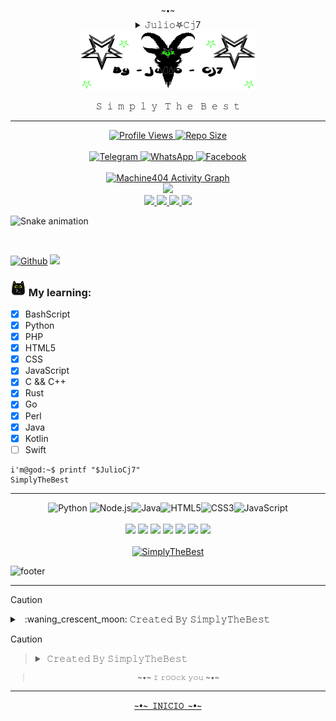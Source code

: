 <!--
♤♡◇♧♤♡◇♧♤♡◇♧♤♡◇♧♤♡◇♧♤♡◇♧♤♡◇♧♤♡◇♧♤♡◇♧♤♡◇♧♤♡
[ ! ] 𝙸𝙼𝙿𝙾𝚁𝚃𝙰𝙽𝚃𝙴 :
***** ********** *
𝙳𝙴𝙹𝙰 𝙳𝙴 𝙲𝙾𝙿𝙸𝙰𝚁𝙼𝙴 𝙷𝙰𝚂𝚃𝙰 𝙴𝙻 𝚁𝙴𝙰𝙳𝙼𝙴.𝚖𝚍 𝙸𝙽𝙼𝚄𝙽𝙳𝙾 𝙰𝙽𝙸𝙼𝙰𝙻...
𝙱𝙰𝚂𝚄𝚁𝙰𝚂 𝙲𝙾𝙼𝙾 𝚃𝚄 𝙽𝙾 𝙳𝙴𝙱𝙴𝚁𝙸𝙰𝙽 𝙴𝚇𝙸𝚂𝚃𝙸𝚁 𝚁𝙰𝚃𝙰 𝙸𝙽𝙼𝚄𝙽𝙳𝙰.....
𝚂𝙴 𝙾𝚁𝙸𝙶𝙸𝙽𝙰𝙻 𝚈 𝙳𝙴𝙹𝙰 𝙳𝙴 𝚁𝙾𝙱𝙰𝚁 𝚂𝙲𝚁𝙸𝙿𝚃𝚂 𝚈 𝙴𝚂𝚃𝙸𝙻𝙾𝚂 𝙰 𝙾𝚃𝚁𝙾𝚂
______________________________________________________
♤♡◇♧♤♡◇♧♤♡◇♧♤♡◇♧♤♡◇♧♤♡◇♧♤♡◇♧♤♡◇♧♤♡◇♧♤♡◇♧♤♡
-->

<div align="center">
  <sup name="inicio"> ~•~ </sup>
</div>

<div align="justify">
  <details align="center">
    <!--<summary>  ⸸𝕵𝖚𝖑𝖎𝖔𖤐𝖈𝖏7⸸ </summary>-->
    <summary>  𝙹𝚞𝚕𝚒𝚘𖤐𝙲𝚓7 </summary>
      <br>
      <p align="left"><strong><samp>「</samp></strong></p>
      <p align="center">
        <samp>
          <b>
              Proyecto privado y personal,
          <br>
              así que puedes mirar pero no copiar inmundo animal xD
          </b>
        </samp>
      <p align="right"><strong><samp>」</samp></strong></p>
      <a href="#--------">
        <img src= "https://github.com/Juliocj7/Juliocj7/blob/main/BarCj7.gif" />
      </a>
      <br>
      <samp>
          <b>
              ~ simply the best my friend ~
          </b>
      </samp>
      <br>
      <a href="#--------">
        <img src= "https://github.com/Juliocj7/Juliocj7/blob/main/BarCj7.gif" />
      </a>
      <br>
    </p>
  </details>
</div>

<div align="center">
  <a href="#--------">
    <!-- width="100%" -->
    <img title="Mi Banner" src="https://github.com/Juliocj7/Juliocj7/blob/main/InicioCj72.gif" width="280" height="95" />
  </a>
</div>

<div align="center">
  <p>𝚂 &nbsp;𝚒 &nbsp;𝚖 &nbsp;𝚙 &nbsp;𝚕 &nbsp;𝚢 &nbsp&nbsp;𝚃 &nbsp;𝚑 &nbsp;𝚎 &nbsp;&nbsp;𝙱 &nbsp;𝚎 &nbsp;𝚜 &nbsp;𝚝</p>
</div>

---

<div align="center">
  <a href="#--------">
    <img title="Profile Views" src=https://komarev.com/ghpvc/?username=Juliocj7&color=FF0000&style=plastic />
  </a>
  <a href="#--------">
    <img title="Repo Size" src=https://img.shields.io/github/repo-size/Juliocj7/Juliocj7?label=Repo%20Size&color=FF0000&style=plastic />
  </a>
</div>

<div align="center">
  <br>
  <a href="https://t.me/JulioCj7">
    <img title="Telegram" src="https://img.shields.io/badge/Telegram-black?style=flat&logo=telegram&logoColor=0088cc" />
  </a>
  <a href="https://wa.me//+59179424937/?text=JulioCj7%20%F0%9F%92%A3%20SimplyTheBest">
    <img title="WhatsApp" src="https://img.shields.io/badge/Whatsapp-black?style=flat&logo=Whatsapp&logoColor=25D366" />
  </a>
  <a href="https://m.facebook.com/SimplyTheBest">
    <img title="Facebook" src="https://img.shields.io/badge/Facebook-black?style=flat&logo=Facebook&logoColor=2b5fcc" />
  </a>
  <!--
  <br>
  <a href="https://youtube.com/c/JulioCj7">
    <img title="YouTube" src="https://img.shields.io/badge/YouTube-JulioCj7-red?style=social&logo=Youtube&logoColor=ff0000" />
  </a>
  -->
</div>

<br>

<div align="center">
  <a href="https://github.com/Ashutosh00710/github-readme-activity-graph">
    <img alt="Machine404 Activity Graph" src="https://github-readme-activity-graph.vercel.app/graph?username=Juliocj7&bg_color=111111&color=ffffff&line=d4f4fa&point=ff0000&hide_border=true" />
  </a>
</div>

<div align="center">
  <a href="https://github.com/Zachpocalypse/github-readme-stats">
    <img src="https://github-readme-stats.vercel.app/api?username=Juliocj7&show_icons=true&theme=dark&locale=es&hide_border=true&icon_color=31ff0d&title_color=969696&bg_color=101010&include_all_commits=true" />
  </a>
  <br>
  <a href="https://github.com/Juliocj7/UtilsCj7">
    <img src="https://github-readme-stats.vercel.app/api/pin/?username=Juliocj7&repo=UtilsCj7&show_icons=true&theme=dark&locale=es&hide_border=true&icon_color=31ff0d&title_color=969696&bg_color=101010" />
  </a>
  <a href="https://github.com/Juliocj7/DarkPhishCj7">
    <img src="https://github-readme-stats.vercel.app/api/pin/?username=Juliocj7&repo=DarkPhishCj7&show_icons=true&theme=dark&locale=es&hide_border=true&icon_color=31ff0d&title_color=969696&bg_color=101010" />
  </a>
  <a href="https://github.com/Juliocj7/CriptoCj7"><img src="https://github-readme-stats.vercel.app/api/pin/?username=Juliocj7&repo=CriptoCj7&show_icons=true&theme=dark&locale=es&hide_border=true&icon_color=31ff0d&title_color=969696&bg_color=101010" />
  </a>
  <a href="https://github.com/Juliocj7/MsfCj7">
    <img src="https://github-readme-stats.vercel.app/api/pin/?username=Juliocj7&repo=MsfCj7&show_icons=true&theme=dark&locale=es&hide_border=true&icon_color=31ff0d&title_color=969696&bg_color=101010" />
  </a>
</div>

![Snake animation](https://github.com/JulioCj7/JulioCj7/blob/output/github-contribution-grid-snake-dark.svg)

<br>

[![Github](https://img.shields.io/badge/-Github-181717?logo=Github&logoColor=black&color=FF0000&style=flat)](https://github.com/JulioCj7)
![](https://api.visitorbadge.io/api/VisitorHit?user=Juliocj7&repo=github-visitors-badge&countColor=%23211F18&style=flat)

### <img title="Kitty xD" src="https://raw.githubusercontent.com/Juliocj7/Juliocj7/main/imagesgif/prettkitty1.png" width="25" height="25" /> My learning:

* [x] BashScript
* [x] Python 
* [x] PHP
* [x] HTML5
* [x] CSS
* [x] JavaScript
* [x] C && C++
* [x] Rust
* [x] Go
* [x] Perl
* [x] Java
* [x] Kotlin
* [ ] Swift

```console
i'm@god:~$ printf "$JulioCj7"
SimplyTheBest
```

<hr>

<div align="center">
  <img width=36 alt="Python" src="https://raw.githubusercontent.com/danielcranney/readme-generator/main/public/icons/skills/python-colored.svg"> <img width=36 alt="Node.js" src="https://raw.githubusercontent.com/danielcranney/readme-generator/main/public/icons/skills/nodejs-colored.svg"><img width=36 alt="Java" src="https://raw.githubusercontent.com/danielcranney/readme-generator/main/public/icons/skills/java-colored.svg"><img width=36 alt="HTML5" src="https://raw.githubusercontent.com/danielcranney/readme-generator/main/public/icons/skills/html5-colored.svg"><img width=36 alt="CSS3" src="https://raw.githubusercontent.com/danielcranney/readme-generator/main/public/icons/skills/css3-colored.svg"><img width=36 alt="JavaScript" src="https://raw.githubusercontent.com/danielcranney/readme-generator/main/public/icons/skills/javascript-colored.svg">
  <br>
  <br>
  <img src="https://img.shields.io/badge/Android-black?style=flat&logo=android&logoColor=98ed64">
  <img  src="https://img.shields.io/badge/Linux-black?style=flat&logo=linux">
  <img  src="https://img.shields.io/badge/Kali_Linux-black?style=flat&logo=kalilinux&logoColor=00ffff">
  <img  src="https://img.shields.io/badge/Ubuntu-black?style=flat&logo=ubuntu">
  <img src="https://img.shields.io/badge/Alpine_Linux-black?style=flat&logo=alpine-linux&logoColor=38b6e0">
  <img src="https://img.shields.io/badge/Arch_Linux-black?style=flat&logo=Arch-Linux&logoColor=d23ce6">
  <img src="https://img.shields.io/badge/Debian-black?style=flat&logo=debian&logoColor=ff0000">
</div>

<br>

<div align="center">
  <a href="https://git.io/typing-svg">
    <img alt="SimplyTheBest" src="https://readme-typing-svg.herokuapp.com?color=87ff00&lines=Simplemente+soy+el+mejor+xD;Simply+The+Best;Julio★Cj7&center=true&font=Josefin%20Slab" />
  </a>
</div>

<!--
[![Typing SVG](https://readme-typing-svg.herokuapp.com?color=000000&lines=Simplemente+soy+el+mejor+xD;Simply+The+Best;Julio+Cj7)](https://git.io/typing-svg)
-->

![footer](https://capsule-render.vercel.app/api?type=wave&color=87ff00&height=150&section=footer)

***

> [!CAUTION]
> <details>
>  <summary> &nbsp; :waning_crescent_moon: 𝙲𝚛𝚎𝚊𝚝𝚎𝚍 𝙱𝚢 𝚂𝚒𝚖𝚙𝚕𝚢𝚃𝚑𝚎𝙱𝚎𝚜𝚝 </summary>
>
> ###
> > $${\color{#656565}𝙽𝚞𝚗𝚌𝚊} \space {\color{#656565}𝚍𝚎𝚓𝚎𝚜} \space {\color{#656565}𝚍𝚎} \space {\color{#656565}𝚊𝚙𝚛𝚎𝚗𝚍𝚎𝚛} \space {\color{#252525}𝚡𝙳}$$
> > $${\color{#252525}+𝟻𝟿𝟷} \space {\color{#f85149}𝟽𝟿𝟺𝟸𝟺𝟿𝟹𝟽}$$
> </details>

> [!CAUTION]
> <blockquote>
> <details>
>  <summary>&nbsp;𝙲𝚛𝚎𝚊𝚝𝚎𝚍 𝙱𝚢 𝚂𝚒𝚖𝚙𝚕𝚢𝚃𝚑𝚎𝙱𝚎𝚜𝚝</summary>
>
> ###
> $${\color{#656565}𝙽𝚞𝚗𝚌𝚊} \space {\color{#656565}𝚍𝚎𝚓𝚎𝚜} \space {\color{#656565}𝚍𝚎} \space {\color{#656565}𝚊𝚙𝚛𝚎𝚗𝚍𝚎𝚛} \space {\color{#252525}𝚡𝙳}$$
> $${\color{#252525}+𝟻𝟿𝟷} \space {\color{#f85149}𝟽𝟿𝟺𝟸𝟺𝟿𝟹𝟽}$$
> </details>
> </blockquote>

<div align="center">
  <sub>

  > \~•~ 𝙸 𝚛𝙾𝙾𝚌𝚔 𝚢𝚘𝚞 \~•~
  </sub>
</div>

___

<div align="center">
  <a href="#inicio">
    <code><b>~•~ 𝙸𝙽𝙸𝙲𝙸𝙾 ~•~</b></code>
  </a>
</div>

<!--

<div align="center">
  <p align="center">
    <kbd>
      <a href="mailto:SimplyTheBest@gmail.com" target="_blank" title="Mail">
        <img src="https://img.shields.io/badge/-Mail-ff4500?style=flat&logo=gmail&logoColor=white" />
      </a>
      <a href="https://JulioCj7.github.io/projects" target="_blank" title="Blog">
        <img src="https://img.shields.io/badge/-Projects-3a3a3a?style=flat&logo=github&logoColor=white" />
      </a>
    </kbd>
  </p>
</div>
-->

<!--
[![Spotify](https://novatorem.vercel.app/api/spotify)](https://spotify.com/)

[![spotify-github-profile](https://spotify-github-profile.vercel.app/api/view?uid=w2us4natw8j68auq9sv2t7xs5&cover_image=true&theme=novatorem&bar_color_cover=false&bar_color=00ff00)](https://spotify-github-profile.vercel.app/api/view?uid=w2us4natw8j68auq9sv2t7xs5&redirect=true)
-->

<!--
[![Watch the video](https://i.imgur.com/vKb2F1B.png)](https://youtu.be/vt5fpE0bzSY)

[![Watch the video](https://img.youtube.com/vi/T-D1KVIuvjA/maxresdefault.jpg)](https://youtu.be/T-D1KVIuvjA)
-->

<!--
<p align=center>
<img src=https://img.shields.io/badge/-G?style=plastic&label=~%20%20SimplyTheBest%20%20~&labelColor=FF0000&logo=Github&logoColor=black&color=FF0000&link=https://github.com/Juliocj7&link=https://github.com/Juliocj7 />
</p>

[![Github](https://img.shields.io/badge/-G?style=plastic&label=⸸%20%20SimplyTheBest%20%20⸸&labelColor=FF0000&logo=Github&logoColor=black&color=FF0000)](https://github.com/Juliocj7)

<div align="center">
  <kbd>

$${\color{#f85149}𝚂𝚒𝚖𝚙𝚕𝚢} \space {\color{#383838}𝚃𝚑𝚎} \space {\color{#f85149}𝙱𝚎𝚜𝚝}$$
  </kbd>
</div>

<div align="center">

##### **[`             Inicio              `](#)**
</div>
-->
